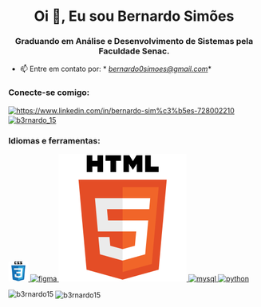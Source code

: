 <h1 align="center">Oi 👋, Eu sou Bernardo Simões</h1>
<h3 align="center">Graduando em Análise e Desenvolvimento de Sistemas pela Faculdade Senac.</h3>

- 📫 Entre em contato por: * *bernardo0simoes@gmail.com**

<h3 align="left">Conecte-se comigo:</h3>
<p align="left">
<a href="https://linkedin.com/in/https:/ /www.linkedin.com/in/bernardo-sim%c3%b5es-728002210" target="blank"><img align="center" src="https://raw.githubusercontent.com/rahuldkjain/github-profile -readme-generator/master/src/images/icons/Social/linked-in-alt.svg" alt="https://www.linkedin.com/in/bernardo-sim%c3%b5es-728002210" altura="30" largura="40" /></a>
<a href="https:// discord.gg/b3rnardo_15" target="blank"><img align="center" src="https://raw.githubusercontent.com/rahuldkjain/github-profile-readme-generator/master/src/images/icons/ Social/discord.svg" alt="b3rnardo_15" height="30" width="40" /></a>
</p>

<h3 align="left">Idiomas e ferramentas:</h3>
<p align ="esquerda"> <a href="https://www.w3schools.com/css/" target="_blank" rel="noreferrer"> <img src="https://raw.githubusercontent.com/devicons/devicon/master/icons/css3/css3-original-wordmark.svg" alt="css3" width="40" height="40"/> </ a> <a href="https://www.figma.com/" target="_blank" rel="noreferrer"> <img src="https://www.vectorlogo.zone/logos/figma/figma- ícone.svg" alt="figma" largura="40" altura="40"/> </a> <a href="https://www.w3.org/html/" target="_blank" rel= "noreferrer"> <img src="https://raw.githubusercontent.com/devicons/devicon/master/icons/html5/html5-original-wordmark.svg" alt="html5" largura="40" altura="40"/> </a> <a href="https://www.mysql.com/" target="_blank" rel="noreferrer"> <img src="https: //raw.githubusercontent.com/devicons/devicon/master/icons/mysql/mysql-original-wordmark.svg" alt="mysql" largura="40" altura="40"/> </a> <a href ="https://www.python.org" target="_blank" rel="noreferrer"> <img src="https://raw.githubusercontent.com/devicons/devicon/master/icons/python/python- original.svg" alt="python" width="40" height="40"/> </a> </p>

<p><img align="left" src="https://github-readme-stats.vercel.app/api/top-langs?username=b3rnardo15&show_icons=true&locale=en&layout=compact" alt="b3rnardo15" /></p>

<p> <img align="center" src="https://github-readme-stats.vercel.app/api?username=b3rnardo15&show_icons=true&locale=en" alt="b3rnardo15" /></p>

